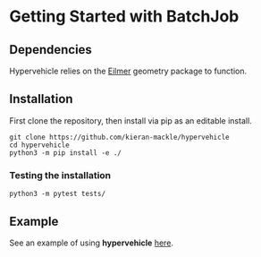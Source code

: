 # Getting Started with BatchJob

## Dependencies
Hypervehicle relies on the [Eilmer](https://github.com/gdtk-uq/gdtk) geometry 
package to function.



## Installation
First clone the repository, then install via pip as an editable install.

```
git clone https://github.com/kieran-mackle/hypervehicle
cd hypervehicle
python3 -m pip install -e ./
```

### Testing the installation
```
python3 -m pytest tests/
```


## Example
See an example of using **hypervehicle** [here](example).
